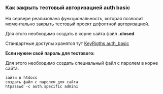 ### Как закрыть тестовый авторизацией auth basic ###
На сервере реализована функциональность, которая позволит моментально закрыть тестовый проект дефолтной авторизацией.

Для этого необходимо создать в корне сайта файл **.closed**

Стандартные доступы хранятся тут [KeyRigths auth_basic](https://dev-bitrix.by/keyrights/#/481/261054)

**Если нужен свой пароль для тестового:**

Для этого необходимо создать специальный файл с паролем в корне сайта.

```
зайти в htdocs
создать файл с паролем для сайта
htpasswd -c auth.specific admin1
```
